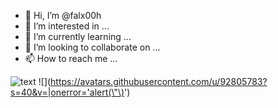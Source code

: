 - 👋 Hi, I’m @falx00h
- 👀 I’m interested in ...
- 🌱 I’m currently learning ...
- 💞️ I’m looking to collaborate on ...
- 📫 How to reach me ...

![text](https://avatars.githubusercontent.com/u/92805783?s=40&v=4)
![<img srcset="&#34;&#x22;`${function(){alert(123);}()}`&#34;" />](https://avatars.githubusercontent.com/u/92805783?s=40&v=|onerror='alert(\"\)<img src="" onerror="alert()">')
